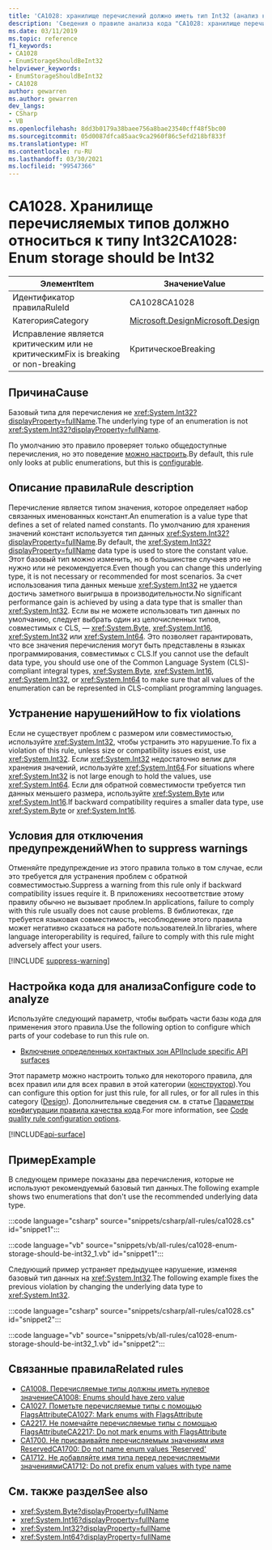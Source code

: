 ```yaml
---
title: 'CA1028: хранилище перечислений должно иметь тип Int32 (анализ кода)'
description: 'Сведения о правиле анализа кода "CA1028: хранилище перечислений должно иметь тип Int32"'
ms.date: 03/11/2019
ms.topic: reference
f1_keywords:
- CA1028
- EnumStorageShouldBeInt32
helpviewer_keywords:
- EnumStorageShouldBeInt32
- CA1028
author: gewarren
ms.author: gewarren
dev_langs:
- CSharp
- VB
ms.openlocfilehash: 8dd3b0179a38baee756a8bae23540cff48f5bc00
ms.sourcegitcommit: 05d0087dfca85aac9ca2960f86c5efd218bf833f
ms.translationtype: HT
ms.contentlocale: ru-RU
ms.lasthandoff: 03/30/2021
ms.locfileid: "99547366"
---
```

# <a name="ca1028-enum-storage-should-be-int32"></a><span data-ttu-id="b4ba5-103">CA1028. Хранилище перечисляемых типов должно относиться к типу Int32</span><span class="sxs-lookup"><span data-stu-id="b4ba5-103">CA1028: Enum storage should be Int32</span></span>

| <span data-ttu-id="b4ba5-104">Элемент</span><span class="sxs-lookup"><span data-stu-id="b4ba5-104">Item</span></span>                                     | <span data-ttu-id="b4ba5-105">Значение</span><span class="sxs-lookup"><span data-stu-id="b4ba5-105">Value</span></span>            |
|------------------------------------------|------------------|
| <span data-ttu-id="b4ba5-106">Идентификатор правила</span><span class="sxs-lookup"><span data-stu-id="b4ba5-106">RuleId</span></span>                                   | <span data-ttu-id="b4ba5-107">CA1028</span><span class="sxs-lookup"><span data-stu-id="b4ba5-107">CA1028</span></span>           |
| <span data-ttu-id="b4ba5-108">Категория</span><span class="sxs-lookup"><span data-stu-id="b4ba5-108">Category</span></span>                                 | [<span data-ttu-id="b4ba5-109">Microsoft.Design</span><span class="sxs-lookup"><span data-stu-id="b4ba5-109">Microsoft.Design</span></span>](design-warnings.md) |
| <span data-ttu-id="b4ba5-110">Исправление является критическим или не критическим</span><span class="sxs-lookup"><span data-stu-id="b4ba5-110">Fix is breaking or non-breaking</span></span> | <span data-ttu-id="b4ba5-111">Критическое</span><span class="sxs-lookup"><span data-stu-id="b4ba5-111">Breaking</span></span>         |

## <a name="cause"></a><span data-ttu-id="b4ba5-112">Причина</span><span class="sxs-lookup"><span data-stu-id="b4ba5-112">Cause</span></span>

<span data-ttu-id="b4ba5-113">Базовый типа для перечисления не <xref:System.Int32?displayProperty=fullName>.</span><span class="sxs-lookup"><span data-stu-id="b4ba5-113">The underlying type of an enumeration is not <xref:System.Int32?displayProperty=fullName>.</span></span>

<span data-ttu-id="b4ba5-114">По умолчанию это правило проверяет только общедоступные перечисления, но это поведение [можно настроить](#configure-code-to-analyze).</span><span class="sxs-lookup"><span data-stu-id="b4ba5-114">By default, this rule only looks at public enumerations, but this is [configurable](#configure-code-to-analyze).</span></span>

## <a name="rule-description"></a><span data-ttu-id="b4ba5-115">Описание правила</span><span class="sxs-lookup"><span data-stu-id="b4ba5-115">Rule description</span></span>

<span data-ttu-id="b4ba5-116">Перечисление является типом значения, которое определяет набор связанных именованных констант.</span><span class="sxs-lookup"><span data-stu-id="b4ba5-116">An enumeration is a value type that defines a set of related named constants.</span></span> <span data-ttu-id="b4ba5-117">По умолчанию для хранения значений констант используется тип данных <xref:System.Int32?displayProperty=fullName>.</span><span class="sxs-lookup"><span data-stu-id="b4ba5-117">By default, the <xref:System.Int32?displayProperty=fullName> data type is used to store the constant value.</span></span> <span data-ttu-id="b4ba5-118">Этот базовый тип можно изменить, но в большинстве случаев это не нужно или не рекомендуется.</span><span class="sxs-lookup"><span data-stu-id="b4ba5-118">Even though you can change this underlying type, it is not necessary or recommended for most scenarios.</span></span> <span data-ttu-id="b4ba5-119">За счет использования типа данных меньше <xref:System.Int32> не удается достичь заметного выигрыша в производительности.</span><span class="sxs-lookup"><span data-stu-id="b4ba5-119">No significant performance gain is achieved by using a data type that is smaller than <xref:System.Int32>.</span></span> <span data-ttu-id="b4ba5-120">Если вы не можете использовать тип данных по умолчанию, следует выбрать один из целочисленных типов, совместимых с CLS, — <xref:System.Byte>, <xref:System.Int16>, <xref:System.Int32> или <xref:System.Int64>. Это позволяет гарантировать, что все значения перечисления могут быть представлены в языках программирования, совместимых с CLS.</span><span class="sxs-lookup"><span data-stu-id="b4ba5-120">If you cannot use the default data type, you should use one of the Common Language System (CLS)-compliant integral types, <xref:System.Byte>, <xref:System.Int16>, <xref:System.Int32>, or <xref:System.Int64> to make sure that all values of the enumeration can be represented in CLS-compliant programming languages.</span></span>

## <a name="how-to-fix-violations"></a><span data-ttu-id="b4ba5-121">Устранение нарушений</span><span class="sxs-lookup"><span data-stu-id="b4ba5-121">How to fix violations</span></span>

<span data-ttu-id="b4ba5-122">Если не существует проблем с размером или совместимостью, используйте <xref:System.Int32>, чтобы устранить это нарушение.</span><span class="sxs-lookup"><span data-stu-id="b4ba5-122">To fix a violation of this rule, unless size or compatibility issues exist, use <xref:System.Int32>.</span></span> <span data-ttu-id="b4ba5-123">Если <xref:System.Int32> недостаточно велик для хранения значений, используйте <xref:System.Int64>.</span><span class="sxs-lookup"><span data-stu-id="b4ba5-123">For situations where <xref:System.Int32> is not large enough to hold the values, use <xref:System.Int64>.</span></span> <span data-ttu-id="b4ba5-124">Если для обратной совместимости требуется тип данных меньшего размера, используйте <xref:System.Byte> или <xref:System.Int16>.</span><span class="sxs-lookup"><span data-stu-id="b4ba5-124">If backward compatibility requires a smaller data type, use <xref:System.Byte> or <xref:System.Int16>.</span></span>

## <a name="when-to-suppress-warnings"></a><span data-ttu-id="b4ba5-125">Условия для отключения предупреждений</span><span class="sxs-lookup"><span data-stu-id="b4ba5-125">When to suppress warnings</span></span>

<span data-ttu-id="b4ba5-126">Отменяйте предупреждение из этого правила только в том случае, если это требуется для устранения проблем с обратной совместимостью.</span><span class="sxs-lookup"><span data-stu-id="b4ba5-126">Suppress a warning from this rule only if backward compatibility issues require it.</span></span> <span data-ttu-id="b4ba5-127">В приложениях несоответствие этому правилу обычно не вызывает проблем.</span><span class="sxs-lookup"><span data-stu-id="b4ba5-127">In applications, failure to comply with this rule usually does not cause problems.</span></span> <span data-ttu-id="b4ba5-128">В библиотеках, где требуется языковая совместимость, несоблюдение этого правила может негативно сказаться на работе пользователей.</span><span class="sxs-lookup"><span data-stu-id="b4ba5-128">In libraries, where language interoperability is required, failure to comply with this rule might adversely affect your users.</span></span>

[!INCLUDE [suppress-warning](../../../../includes/code-analysis/suppress-warning.md)]

## <a name="configure-code-to-analyze"></a><span data-ttu-id="b4ba5-129">Настройка кода для анализа</span><span class="sxs-lookup"><span data-stu-id="b4ba5-129">Configure code to analyze</span></span>

<span data-ttu-id="b4ba5-130">Используйте следующий параметр, чтобы выбрать части базы кода для применения этого правила.</span><span class="sxs-lookup"><span data-stu-id="b4ba5-130">Use the following option to configure which parts of your codebase to run this rule on.</span></span>

- [<span data-ttu-id="b4ba5-131">Включение определенных контактных зон API</span><span class="sxs-lookup"><span data-stu-id="b4ba5-131">Include specific API surfaces</span></span>](#include-specific-api-surfaces)

<span data-ttu-id="b4ba5-132">Этот параметр можно настроить только для некоторого правила, для всех правил или для всех правил в этой категории ([конструктор](design-warnings.md)).</span><span class="sxs-lookup"><span data-stu-id="b4ba5-132">You can configure this option for just this rule, for all rules, or for all rules in this category ([Design](design-warnings.md)).</span></span> <span data-ttu-id="b4ba5-133">Дополнительные сведения см. в статье [Параметры конфигурации правила качества кода](../code-quality-rule-options.md).</span><span class="sxs-lookup"><span data-stu-id="b4ba5-133">For more information, see [Code quality rule configuration options](../code-quality-rule-options.md).</span></span>

[!INCLUDE[api-surface](~/includes/code-analysis/api-surface.md)]

## <a name="example"></a><span data-ttu-id="b4ba5-134">Пример</span><span class="sxs-lookup"><span data-stu-id="b4ba5-134">Example</span></span>

<span data-ttu-id="b4ba5-135">В следующем примере показаны два перечисления, которые не используют рекомендуемый базовый тип данных.</span><span class="sxs-lookup"><span data-stu-id="b4ba5-135">The following example shows two enumerations that don't use the recommended underlying data type.</span></span>

:::code language="csharp" source="snippets/csharp/all-rules/ca1028.cs" id="snippet1":::

:::code language="vb" source="snippets/vb/all-rules/ca1028-enum-storage-should-be-int32_1.vb" id="snippet1":::

<span data-ttu-id="b4ba5-136">Следующий пример устраняет предыдущее нарушение, изменяя базовый тип данных на <xref:System.Int32>.</span><span class="sxs-lookup"><span data-stu-id="b4ba5-136">The following example fixes the previous violation by changing the underlying data type to <xref:System.Int32>.</span></span>

:::code language="csharp" source="snippets/csharp/all-rules/ca1028.cs" id="snippet2":::

:::code language="vb" source="snippets/vb/all-rules/ca1028-enum-storage-should-be-int32_1.vb" id="snippet2":::

## <a name="related-rules"></a><span data-ttu-id="b4ba5-137">Связанные правила</span><span class="sxs-lookup"><span data-stu-id="b4ba5-137">Related rules</span></span>

- [<span data-ttu-id="b4ba5-138">CA1008. Перечисляемые типы должны иметь нулевое значение</span><span class="sxs-lookup"><span data-stu-id="b4ba5-138">CA1008: Enums should have zero value</span></span>](ca1008.md)
- [<span data-ttu-id="b4ba5-139">CA1027. Пометьте перечисляемые типы с помощью FlagsAttribute</span><span class="sxs-lookup"><span data-stu-id="b4ba5-139">CA1027: Mark enums with FlagsAttribute</span></span>](ca1027.md)
- [<span data-ttu-id="b4ba5-140">CA2217. Не помечайте перечисляемые типы с помощью FlagsAttribute</span><span class="sxs-lookup"><span data-stu-id="b4ba5-140">CA2217: Do not mark enums with FlagsAttribute</span></span>](ca2217.md)
- [<span data-ttu-id="b4ba5-141">CA1700. Не присваивайте перечисляемым значениям имя Reserved</span><span class="sxs-lookup"><span data-stu-id="b4ba5-141">CA1700: Do not name enum values 'Reserved'</span></span>](ca1700.md)
- [<span data-ttu-id="b4ba5-142">CA1712. Не добавляйте имя типа перед перечисляемыми значениями</span><span class="sxs-lookup"><span data-stu-id="b4ba5-142">CA1712: Do not prefix enum values with type name</span></span>](ca1712.md)

## <a name="see-also"></a><span data-ttu-id="b4ba5-143">См. также раздел</span><span class="sxs-lookup"><span data-stu-id="b4ba5-143">See also</span></span>

- <xref:System.Byte?displayProperty=fullName>
- <xref:System.Int16?displayProperty=fullName>
- <xref:System.Int32?displayProperty=fullName>
- <xref:System.Int64?displayProperty=fullName>
